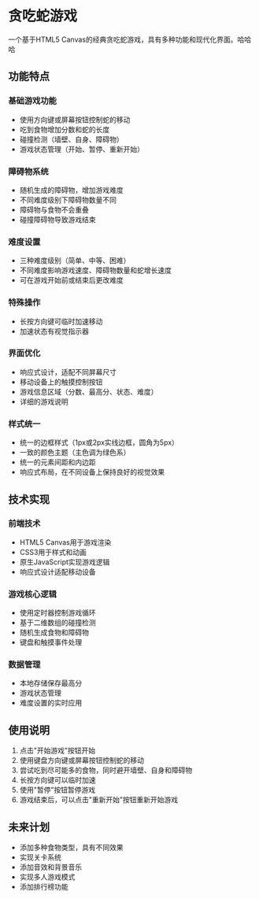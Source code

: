 # 贪吃蛇游戏

一个基于HTML5 Canvas的经典贪吃蛇游戏，具有多种功能和现代化界面。哈哈哈

## 功能特点

### 基础游戏功能
- 使用方向键或屏幕按钮控制蛇的移动
- 吃到食物增加分数和蛇的长度
- 碰撞检测（墙壁、自身、障碍物）
- 游戏状态管理（开始、暂停、重新开始）

### 障碍物系统
- 随机生成的障碍物，增加游戏难度
- 不同难度级别下障碍物数量不同
- 障碍物与食物不会重叠
- 碰撞障碍物导致游戏结束

### 难度设置
- 三种难度级别（简单、中等、困难）
- 不同难度影响游戏速度、障碍物数量和蛇增长速度
- 可在游戏开始前或结束后更改难度

### 特殊操作
- 长按方向键可临时加速移动
- 加速状态有视觉指示器

### 界面优化
- 响应式设计，适配不同屏幕尺寸
- 移动设备上的触摸控制按钮
- 游戏信息区域（分数、最高分、状态、难度）
- 详细的游戏说明

### 样式统一
- 统一的边框样式（1px或2px实线边框，圆角为5px）
- 一致的颜色主题（主色调为绿色系）
- 统一的元素间距和内边距
- 响应式布局，在不同设备上保持良好的视觉效果

## 技术实现

### 前端技术
- HTML5 Canvas用于游戏渲染
- CSS3用于样式和动画
- 原生JavaScript实现游戏逻辑
- 响应式设计适配移动设备

### 游戏核心逻辑
- 使用定时器控制游戏循环
- 基于二维数组的碰撞检测
- 随机生成食物和障碍物
- 键盘和触摸事件处理

### 数据管理
- 本地存储保存最高分
- 游戏状态管理
- 难度设置的实时应用

## 使用说明

1. 点击"开始游戏"按钮开始
2. 使用键盘方向键或屏幕按钮控制蛇的移动
3. 尝试吃到尽可能多的食物，同时避开墙壁、自身和障碍物
4. 长按方向键可以临时加速
5. 使用"暂停"按钮暂停游戏
6. 游戏结束后，可以点击"重新开始"按钮重新开始游戏

## 未来计划

- 添加多种食物类型，具有不同效果
- 实现关卡系统
- 添加音效和背景音乐
- 实现多人游戏模式
- 添加排行榜功能